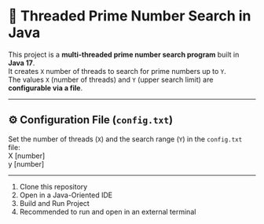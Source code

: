 # 🧵 Threaded Prime Number Search in Java

This project is a **multi-threaded prime number search program** built in **Java 17**.  
It creates `X` number of threads to search for prime numbers up to `Y`.  
The values `X` (number of threads) and `Y` (upper search limit) are **configurable via a file**.

---

## ⚙️ **Configuration File (`config.txt`)**
Set the number of threads (`X`) and the search range (`Y`) in the `config.txt` file:  
X [number] <br>
y [number]

---

1. Clone this repository
2. Open in a Java-Oriented IDE
3. Build and Run Project
4. Recommended to run and open in an external terminal

